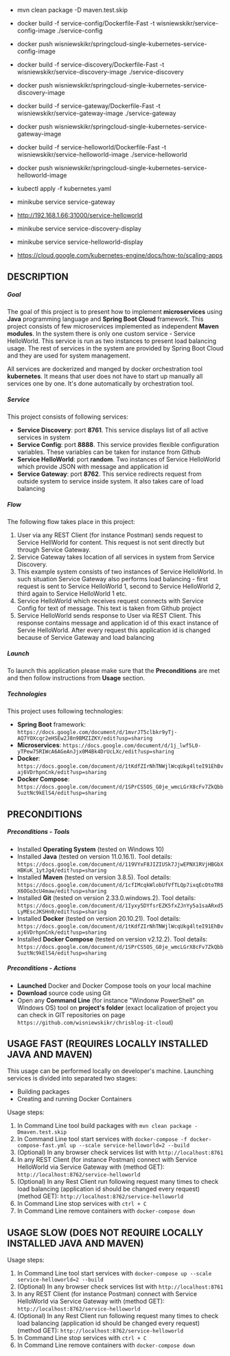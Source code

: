 - mvn clean package -D maven.test.skip

- docker build -f service-config/Dockerfile-Fast -t wisniewskikr/service-config-image ./service-config
- docker push wisniewskikr/springcloud-single-kubernetes-service-config-image

- docker build -f service-discovery/Dockerfile-Fast -t wisniewskikr/service-discovery-image ./service-discovery
- docker push wisniewskikr/springcloud-single-kubernetes-service-discovery-image

- docker build -f service-gateway/Dockerfile-Fast -t wisniewskikr/service-gateway-image ./service-gateway
- docker push wisniewskikr/springcloud-single-kubernetes-service-gateway-image

- docker build -f service-helloworld/Dockerfile-Fast -t wisniewskikr/service-helloworld-image ./service-helloworld
- docker push wisniewskikr/springcloud-single-kubernetes-service-helloworld-image

- kubectl apply -f kubernetes.yaml

- minikube service service-gateway

- http://192.168.1.66:31000/service-helloworld

- minikube service service-discovery-display

- minikube service service-helloworld-display

- https://cloud.google.com/kubernetes-engine/docs/how-to/scaling-apps



DESCRIPTION
-----------

##### Goal
The goal of this project is to present how to implement **microservices** using **Java** programming language and **Spring Boot Cloud** framework. This project consists of few microservices implemented as independent **Maven modules**. In the system there is only one custom service - Service HelloWorld. This service is run as two instances to present load balancing usage. The rest of services in the system are provided by Spring Boot Cloud and they are used for system management.

All services are dockerized and manged by docker orchestration tool **kubernetes**. It means that user does not have to start up manually all services one by one. It's done automatically by orchestration tool. 

##### Service
This project consists of following services:
* **Service Discovery**: port **8761**. This service displays list of all active services in system
* **Service Config**: port **8888**. This service provides flexible configuration variables. These variables can be taken for instance from Github
* **Service HelloWorld**: port **random**. Two instances of Service HelloWorld which provide JSON with message and application id
* **Service Gateway**: port **8762**. This service redirects request from outside system to service inside system. It also takes care of load balancing

##### Flow
The following flow takes place in this project:
1. User via any REST Client (for instance Postman) sends request to Service HellWorld for content. This request is not sent directly but through Service Gateway. 
1. Service Gateway takes location of all services in system from Service Discovery.
1. This example system consists of two instances of Service HelloWorld. In such situation Service Gateway also performs load balancing - first request is sent to Service HelloWorld 1,
second to Service HelloWorld 2, third again to Service HelloWorld 1 etc. 
1. Service HelloWorld which receives request connects with Service Config for text of message. This text is taken from Github project
1. Service HelloWorld sends response to User via REST Client. This response contains message and application id of this exact instance of Servie HelloWorld. 
After every request this application id is changed because of Service Gateway and load balancing

##### Launch
To launch this application please make sure that the **Preconditions** are met and then follow instructions from **Usage** section.

##### Technologies
This project uses following technologies:
* **Spring Boot** framework: `https://docs.google.com/document/d/1mvrJT5clbkr9yTj-AQ7YOXcqr2eHSEw2J8n9BMZIZKY/edit?usp=sharing`
* **Microservices**: `https://docs.google.com/document/d/1j_lwf5L0-yTPew75RIWcA6AGeAnJjx0M4Bk4DrUcLXc/edit?usp=sharing`
* **Docker**: `https://docs.google.com/document/d/1tKdfZIrNhTNWjlWcqUkg4lteI91EhBvaj6VDrhpnCnk/edit?usp=sharing`
* **Docker Compose**: `https://docs.google.com/document/d/1SPrCS5OS_G0je_wmcLGrX8cFv7ZkQbb5uztNc9kElS4/edit?usp=sharing`


PRECONDITIONS
-------------

##### Preconditions - Tools
* Installed **Operating System** (tested on Windows 10)
* Installed **Java** (tested on version 11.0.16.1). Tool details: `https://docs.google.com/document/d/119VYxF8JIZIUSk7JjwEPNX1RVjHBGbXHBKuK_1ytJg4/edit?usp=sharing`
* Installed **Maven** (tested on version 3.8.5). Tool details: `https://docs.google.com/document/d/1cfIMcqkWlobUfVfTLQp7ixqEcOtoTR8X6OGo3cU4maw/edit?usp=sharing`
* Installed **Git** (tested on version 2.33.0.windows.2). Tool details: `https://docs.google.com/document/d/1Iyxy5DYfsrEZK5fxZJnYy5a1saARxd5LyMEscJKSHn0/edit?usp=sharing`
* Installed **Docker** (tested on version 20.10.21). Tool details: `https://docs.google.com/document/d/1tKdfZIrNhTNWjlWcqUkg4lteI91EhBvaj6VDrhpnCnk/edit?usp=sharing`
* Installed **Docker Compose** (tested on version v2.12.2). Tool details: `https://docs.google.com/document/d/1SPrCS5OS_G0je_wmcLGrX8cFv7ZkQbb5uztNc9kElS4/edit?usp=sharing`

##### Preconditions - Actions
* **Launched** Docker and Docker Compose tools on your local machine
* **Download** source code using Git 
* Open any **Command Line** (for instance "Windonw PowerShell" on Windows OS) tool on **project's folder** (exact localization of project you can check in GIT repositories on page `https://github.com/wisniewskikr/chrisblog-it-cloud`)


USAGE FAST (REQUIRES LOCALLY INSTALLED JAVA AND MAVEN)
------------------------------------------------------

This usage can be performed locally on developer's machine. Launching services is divided into separated two stages:
* Building packages
* Creating and running Docker Containers

Usage steps:
1. In Command Line tool build packages with `mvn clean package -Dmaven.test.skip`
1. In Command Line tool start services with `docker-compose -f docker-compose-fast.yml up --scale service-helloworld=2 --build`
1. (Optional) In any browser check services list with `http://localhost:8761`
1. In any REST Client (for instance Postman) connect with Service HelloWorld via Service Gateway with (method GET): `http://localhost:8762/service-helloworld`
1. (Optional) In any Rest Client run following request many times to check load balancing (application id should be changed every request) (method GET): `http://localhost:8762/service-helloworld`
1. In Command Line stop services with `ctrl + C`
1. In Command Line remove containers with `docker-compose down`


USAGE SLOW (DOES NOT REQUIRE LOCALLY INSTALLED JAVA AND MAVEN)
------------------------------------------------------

Usage steps:
1. In Command Line tool start services with `docker-compose up --scale service-helloworld=2 --build`
1. (Optional) In any browser check services list with `http://localhost:8761`
1. In any REST Client (for instance Postman) connect with Service HelloWorld via Service Gateway with (method GET): `http://localhost:8762/service-helloworld`
1. (Optional) In any Rest Client run following request many times to check load balancing (application id should be changed every request) (method GET): `http://localhost:8762/service-helloworld`
1. In Command Line stop services with `ctrl + C`
1. In Command Line remove containers with `docker-compose down`